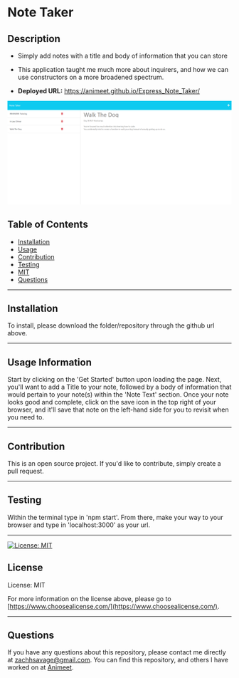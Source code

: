 # **Note Taker**

  ## **Description**
  - Simply add notes with a title and body of information that you can store 

  - This application taught me much more about inquirers, and how we can use constructors on a more broadened spectrum.

  - **Deployed URL:** https://animeet.github.io/Express_Note_Taker/

![Note Taker](./public/assets/images/dogwalk.png)

  ## Table of Contents
  - [Installation](#installation)
  - [Usage](#usage)
  - [Contribution](#contribution)
  - [Testing](#testing)
  - [MIT](https://opensource.org/licenses/MIT)
  - [Questions](#questions)

  ---

  ## **Installation**
  To install, please download the folder/repository through the github url above.

  ---

  ## **Usage Information**
  Start by clicking on the 'Get Started' button upon loading the page.
  Next, you'll want to add a Title to your note, followed by a body of information that would pertain to your note(s) within the 'Note Text' section.
  Once your note looks good and complete, click on the save icon in the top right of your browser, and it'll save that note on the left-hand side for you to revisit when you need to.


  ---
  
  ## **Contribution**
  This is an open source project. If you'd like to contribute, simply create a pull request.


  ---

  ## **Testing**
  Within the terminal type in 'npm start'.
  From there, make your way to your browser and type in 'localhost:3000' as your url.


  ---

  [![License: MIT](https://img.shields.io/badge/License-MIT-yellow.svg)](https://opensource.org/licenses/MIT)
   ## **License**
  License: MIT

  For more information on the license above, please go to [https://www.choosealicense.com/](https://www.choosealicense.com/).

  ---

  ## **Questions**
  If you have any questions about this repository, please contact me directly at [zachhsavage@gmail.com](mailto:zachhsavage@gmail.com).
  You can find this repository, and others I have worked on at [Animeet](https://www.github.com/Animeet).
